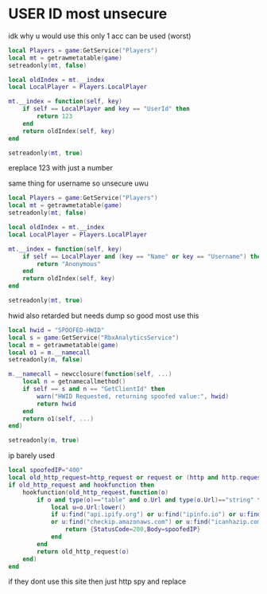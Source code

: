 # USER ID most unsecure

idk why u would use this only 1 acc can be used (worst)

```lua
local Players = game:GetService("Players")
local mt = getrawmetatable(game)
setreadonly(mt, false)

local oldIndex = mt.__index
local LocalPlayer = Players.LocalPlayer

mt.__index = function(self, key)
    if self == LocalPlayer and key == "UserId" then
        return 123
    end
    return oldIndex(self, key)
end

setreadonly(mt, true)
```
ereplace 123 with just a number


same thing for username so unsecure uwu
```lua
local Players = game:GetService("Players")
local mt = getrawmetatable(game)
setreadonly(mt, false)

local oldIndex = mt.__index
local LocalPlayer = Players.LocalPlayer

mt.__index = function(self, key)
    if self == LocalPlayer and (key == "Name" or key == "Username") then
        return "Anonymous"
    end
    return oldIndex(self, key)
end

setreadonly(mt, true)
```

hwid also retarded but needs dump so good most use this 

```lua
local hwid = "SPOOFED-HWID"
local s = game:GetService("RbxAnalyticsService")
local m = getrawmetatable(game)
local o1 = m.__namecall
setreadonly(m, false)

m.__namecall = newcclosure(function(self, ...)
    local n = getnamecallmethod()
    if self == s and n == "GetClientId" then
        warn("HWID Requested, returning spoofed value:", hwid)
        return hwid
    end
    return o1(self, ...)
end)

setreadonly(m, true)
```

ip barely used 
```lua
local spoofedIP="400"
local old_http_request=http_request or request or (http and http.request)
if old_http_request and hookfunction then
    hookfunction(old_http_request,function(o)
        if o and type(o)=="table" and o.Url and type(o.Url)=="string" then
            local u=o.Url:lower()
            if u:find("api.ipify.org") or u:find("ipinfo.io") or u:find("ip-api.com")
            or u:find("checkip.amazonaws.com") or u:find("icanhazip.com") then
                return {StatusCode=200,Body=spoofedIP}
            end
        end
        return old_http_request(o)
    end)
end
```
if they dont use this site then just http spy and replace
